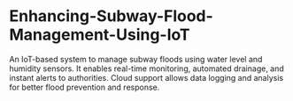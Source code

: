 # Enhancing-Subway-Flood-Management-Using-IoT
An IoT-based system to manage subway floods using water level and humidity sensors. It enables real-time monitoring, automated drainage, and instant alerts to authorities. Cloud support allows data logging and analysis for better flood prevention and response.

